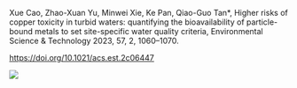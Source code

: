 Xue Cao, Zhao-Xuan Yu, Minwei Xie, Ke Pan, Qiao-Guo Tan*, Higher risks of copper toxicity in turbid waters: quantifying the bioavailability of particle-bound metals to set site-specific water quality criteria, Environmental Science & Technology 2023, 57, 2, 1060–1070. 

https://doi.org/10.1021/acs.est.2c06447

![](https://twitter.com/QiaoGuoTan1/status/1610484595019124736/photo/1)

